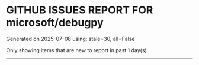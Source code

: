 
# GITHUB ISSUES REPORT FOR microsoft/debugpy


Generated on 2025-07-08 using: stale=30, all=False


Only showing items that are new to report in past 1 day(s)


---




















